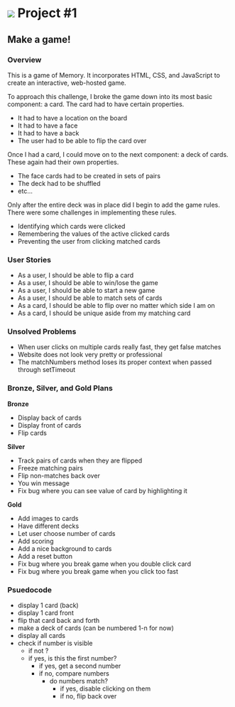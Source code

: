 # ![](https://ga-dash.s3.amazonaws.com/production/assets/logo-9f88ae6c9c3871690e33280fcf557f33.png) Project #1

## Make a game!

### Overview

This is a game of Memory. It incorporates HTML, CSS, and JavaScript to create an interactive, web-hosted game.

To approach this challenge, I broke the game down into its most basic component: a card. The card had to have certain properties.
* It had to have a location on the board
* It had to have a face
* It had to have a back
* The user had to be able to flip the card over

Once I had a card, I could move on to the next component: a deck of cards. These again had their own properties.
* The face cards had to be created in sets of pairs
* The deck had to be shuffled
* etc...

Only after the entire deck was in place did I begin to add the game rules. There were some challenges in implementing these rules.
* Identifying which cards were clicked
* Remembering the values of the active clicked cards
* Preventing the user from clicking matched cards

### User Stories

* As a user, I should be able to flip a card
* As a user, I should be able to win/lose the game
* As a user, I should be able to start a new game
* As a user, I should be able to match sets of cards
* As a card, I should be able to flip over no matter which side I am on
* As a card, I should be unique aside from my matching card

### Unsolved Problems

* When user clicks on multiple cards really fast, they get false matches
* Website does not look very pretty or professional
* The matchNumbers method loses its proper context when passed through setTimeout

### Bronze, Silver, and Gold Plans

**Bronze**
* Display back of cards
* Display front of cards
* Flip cards

**Silver**
* Track pairs of cards when they are flipped
* Freeze matching pairs
* Flip non-matches back over
* You win message
* Fix bug where you can see value of card by highlighting it

**Gold**
* Add images to cards
* Have different decks
* Let user choose number of cards
* Add scoring
* Add a nice background to cards
* Add a reset button
* Fix bug where you break game when you double click card
* Fix bug where you break game when you click too fast

### Psuedocode

* display 1 card (back)
* display 1 card front
* flip that card back and forth
* make a deck of cards (can be numbered 1-n for now)
* display all cards
* check if number is visible
  * if not ?
  * if yes, is this the first number?
    * if yes, get a second number
    * if no, compare numbers
      * do numbers match?
        * if yes, disable clicking on them
        * if no, flip back over
